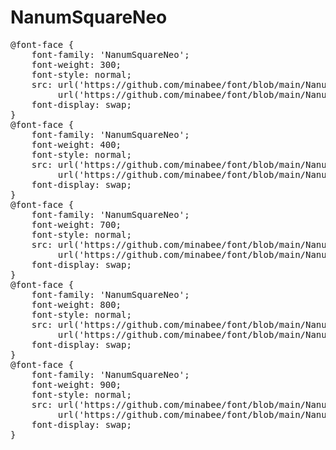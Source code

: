 # NanumSquareNeo


<pre>
@font-face {
    font-family: 'NanumSquareNeo';
    font-weight: 300;
    font-style: normal;
    src: url('https://github.com/minabee/font/blob/main/NanumSquareNeo/NanumSquareNeo-aLt.woff2') format('woff2'),
         url('https://github.com/minabee/font/blob/main/NanumSquareNeo/NanumSquareNeo-aLt.woff') format('woff');
    font-display: swap;
} 
@font-face {
    font-family: 'NanumSquareNeo';
    font-weight: 400;
    font-style: normal;
    src: url('https://github.com/minabee/font/blob/main/NanumSquareNeo/NanumSquareNeo-bRg.woff2') format('woff2'),
         url('https://github.com/minabee/font/blob/main/NanumSquareNeo/NanumSquareNeo-bRg.woff') format('woff');
    font-display: swap;
} 
@font-face {
    font-family: 'NanumSquareNeo';
    font-weight: 700;
    font-style: normal;
    src: url('https://github.com/minabee/font/blob/main/NanumSquareNeo/NanumSquareNeo-cBd.woff2') format('woff2'),
         url('https://github.com/minabee/font/blob/main/NanumSquareNeo/NanumSquareNeo-cBd.woff') format('woff');
    font-display: swap;
} 
@font-face {
    font-family: 'NanumSquareNeo';
    font-weight: 800;
    font-style: normal;
    src: url('https://github.com/minabee/font/blob/main/NanumSquareNeo/NanumSquareNeo-cBd.woff2') format('woff2'),
         url('https://github.com/minabee/font/blob/main/NanumSquareNeo/NanumSquareNeo-dEb.woff') format('woff');
    font-display: swap;
} 
@font-face {
    font-family: 'NanumSquareNeo';
    font-weight: 900;
    font-style: normal;
    src: url('https://github.com/minabee/font/blob/main/NanumSquareNeo/NanumSquareNeo-eHv.woff2') format('woff2'),
         url('https://github.com/minabee/font/blob/main/NanumSquareNeo/NanumSquareNeo-eHv.woff') format('woff');
    font-display: swap;
} 

</pre>
